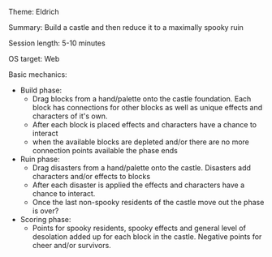Theme: Eldrich

Summary: Build a castle and then reduce it to a maximally spooky ruin

Session length: 5-10 minutes

OS target: Web

Basic mechanics:
 * Build phase:
    * Drag blocks from a hand/palette onto the castle foundation. Each block has connections for other blocks as well as unique effects and characters of it's own.
    * After each block is placed effects and characters have a chance to interact
    * when the available blocks are depleted and/or there are no more connection points available the phase ends
 * Ruin phase:
    * Drag disasters from a hand/palette onto the castle. Disasters add characters and/or effects to blocks
    * After each disaster is applied the effects and characters have a chance to interact.
    * Once the last non-spooky residents of the castle move out the phase is over?
 * Scoring phase:
    * Points for spooky residents, spooky effects and general level of desolation added up for each block in the castle. Negative points for cheer and/or survivors.
